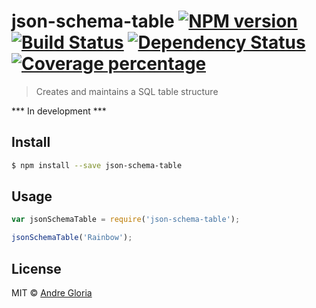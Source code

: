 # json-schema-table [![NPM version][npm-image]][npm-url] [![Build Status][travis-image]][travis-url] [![Dependency Status][daviddm-image]][daviddm-url] [![Coverage percentage][coveralls-image]][coveralls-url]
> Creates and maintains a SQL table structure

 *** In development ***

## Install

```sh
$ npm install --save json-schema-table
```


## Usage

```js
var jsonSchemaTable = require('json-schema-table');

jsonSchemaTable('Rainbow');
```

## License

MIT © [Andre Gloria](andrglo.com)


[npm-image]: https://badge.fury.io/js/json-schema-table.svg
[npm-url]: https://npmjs.org/package/json-schema-table
[travis-image]: https://travis-ci.org/andrglo/json-schema-table.svg?branch=master
[travis-url]: https://travis-ci.org/andrglo/json-schema-table
[daviddm-image]: https://david-dm.org/andrglo/json-schema-table.svg?theme=shields.io
[daviddm-url]: https://david-dm.org/andrglo/json-schema-table
[coveralls-image]: https://coveralls.io/repos/andrglo/json-schema-table/badge.svg?branch=master&service=github
[coveralls-url]: https://coveralls.io/github/andrglo/json-schema-table?branch=master
